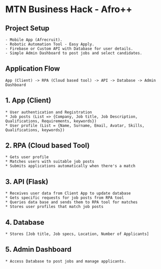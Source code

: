 # MTN Business Hack - Afro++

## Project Setup
    - Mobile App (Afrecruit).
    - Robotic Automation Tool - Easy Apply.
    - Firebase or Custom API with Database for user details.
    - Simple Admin Dashboard to post jobs and select candidates.

## Application Flow

	App (Client) -> RPA (Cloud based tool) -> API -> Database -> Admin Dashboard

## 1. App (Client)
	* User authentication and Registration
	* Job posts (List => {Company, Job title, Job Description, Qualifications, Requirements, keywords})
	* User profile (List = {Name, Surname, Email, Avatar, Skills, Qualifications, keywords})

## 2. RPA (Cloud based Tool)
	* Gets user profile
	* Matches users with suitable job posts
	* Submits applications automatically when there's a match

## 3. API (Flask)
	* Receives user data from Client App to update database
	* Gets specific requests for job posts from RPA tool
	* Queries data base and sends them to RPA tool for matches
	* Stores user profiles that match job posts

## 4. Database
	* Stores [Job title, Job specs, Location, Number of Applicants]

## 5. Admin Dashboard
	* Access Database to post jobs and manage applicants.
